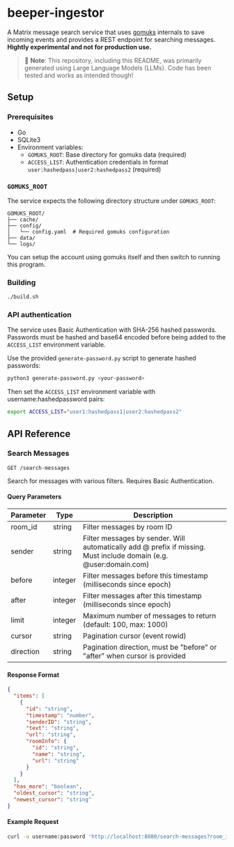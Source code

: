 # beeper-ingestor

A Matrix message search service that uses [gomuks](https://github.com/tulir/gomuks) internals to save incoming events and provides a REST endpoint for searching messages. **Hightly experimental and not for production use.**

> 🤖 **Note**: This repository, including this README, was primarily generated using Large Language Models (LLMs). Code has been tested and works as intended though!

## Setup

### Prerequisites

- Go
- SQLite3
- Environment variables:
  - `GOMUKS_ROOT`: Base directory for gomuks data (required)
  - `ACCESS_LIST`: Authentication credentials in format `user:hashedpass|user2:hashedpass2` (required)

### `GOMUKS_ROOT`

The service expects the following directory structure under `GOMUKS_ROOT`:

```
GOMUKS_ROOT/
├── cache/
├── config/
│   └── config.yaml  # Required gomuks configuration
├── data/
└── logs/
```

You can setup the account using gomuks itself and then switch to running this program.

### Building

```bash
./build.sh
```

### API authentication

The service uses Basic Authentication with SHA-256 hashed passwords. Passwords must be hashed and base64 encoded before being added to the `ACCESS_LIST` environment variable.

Use the provided `generate-password.py` script to generate hashed passwords:

```bash
python3 generate-password.py <your-password>
```

Then set the `ACCESS_LIST` environment variable with username:hashedpassword pairs:

```bash
export ACCESS_LIST="user1:hashedpass1|user2:hashedpass2"
```

## API Reference

### Search Messages

`GET /search-messages`

Search for messages with various filters. Requires Basic Authentication.

#### Query Parameters

| Parameter | Type | Description |
|-----------|------|-------------|
| room_id | string | Filter messages by room ID |
| sender | string | Filter messages by sender. Will automatically add @ prefix if missing. Must include domain (e.g. @user:domain.com) |
| before | integer | Filter messages before this timestamp (milliseconds since epoch) |
| after | integer | Filter messages after this timestamp (milliseconds since epoch) |
| limit | integer | Maximum number of messages to return (default: 100, max: 1000) |
| cursor | string | Pagination cursor (event rowid) |
| direction | string | Pagination direction, must be "before" or "after" when cursor is provided |

#### Response Format

```json
{
  "items": [
    {
      "id": "string",
      "timestamp": "number",
      "senderID": "string",
      "text": "string",
      "url": "string",
      "roomInfo": {
        "id": "string",
        "name": "string",
        "url": "string"
      }
    }
  ],
  "has_more": "boolean",
  "oldest_cursor": "string",
  "newest_cursor": "string"
}
```

#### Example Request

```bash
curl -u username:password 'http://localhost:8080/search-messages?room_id=!roomid:domain.com&limit=10'
```
